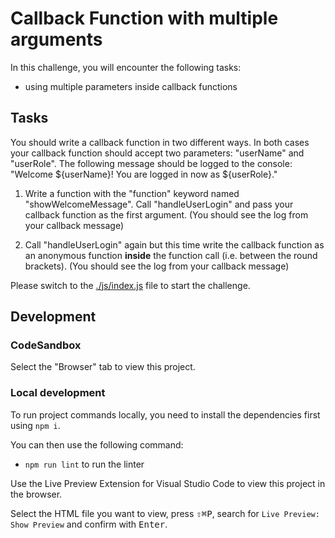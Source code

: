 # Callback Function with multiple arguments

In this challenge, you will encounter the following tasks:

- using multiple parameters inside callback functions

## Tasks

You should write a callback function in two different ways.
In both cases your callback function should accept two parameters: "userName" and "userRole".
The following message should be logged to the console:
"Welcome ${userName}! You are logged in now as ${userRole}."

1.  Write a function with the "function" keyword named "showWelcomeMessage".
    Call "handleUserLogin" and pass your callback function as the first argument.
    (You should see the log from your callback message)

2.  Call "handleUserLogin" again but this time write the callback function as an anonymous function **inside** the function call (i.e. between the round brackets).
    (You should see the log from your callback message)

Please switch to the [./js/index.js](js/index.js) file to start the challenge.

## Development

### CodeSandbox

Select the "Browser" tab to view this project.

### Local development

To run project commands locally, you need to install the dependencies first using `npm i`.

You can then use the following command:

- `npm run lint` to run the linter

Use the Live Preview Extension for Visual Studio Code to view this project in the browser.

Select the HTML file you want to view, press <kbd>⇧</kbd><kbd>⌘</kbd><kbd>P</kbd>, search for `Live Preview: Show Preview` and confirm with <kbd>Enter</kbd>.
